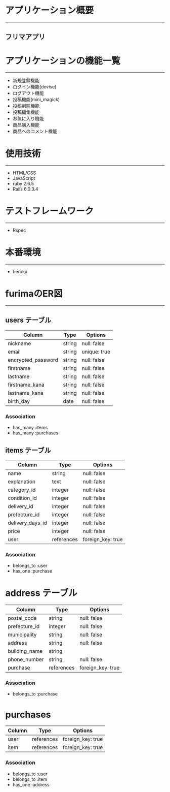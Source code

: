 # アプリケーション概要
___
## フリマアプリ


# アプリケーションの機能一覧
___
* 新規登録機能
* ログイン機能(devise)
* ログアウト機能
* 投稿機能(mini_magick)
* 投稿削除機能
* 投稿編集機能
* お気に入り機能
* 商品購入機能
* 商品へのコメント機能

# 使用技術
___
* HTML/CSS
* JavaScript
* ruby 2.6.5
* Rails 6.0.3.4

# テストフレームワーク
___
* Rspec

# 本番環境
___
* heroku

 




# furimaのER図
___

## users テーブル

| Column             | Type    | Options         |
|  --------          | ------  | -----------     |
| nickname           | string  | null: false     |
| email              | string  | unique: true    |
| encrypted_password | string  | null: false     |
| firstname          | string  | null: false     |
| lastname           | string  | null: false     |
| firstname_kana     | string  | null: false     |  
| lastname_kana      | string  | null: false     | 
| birth_day          | date    | null: false     |


### Association

- has_many :items
- has_many :purchases


## items テーブル

| Column           | Type       | Options            |
| ------           | ------     | -----------        |
| name             | string     | null: false        |
| explanation      | text       | null: false        |
| category_id      | integer    | null: false        |
| condition_id     | integer    | null: false        |
| delivery_id      | integer    | null: false        |
| prefecture_id    | integer    | null: false        |
| delivery_days_id | integer    | null: false        |
| price            | integer    | null: false        |
| user             | references | foreign_key: true  |


### Association

- belongs_to :user
- has_one :purchase


# address テーブル

| Column           | Type        | Options            |
| ------           | ------      | -----------        |
| postal_code      | string      | null: false        |
| prefecture_id    | integer     | null: false        |
| municipality     | string      | null: false        |
| address          | string      | null: false        |
| building_name    | string      |                    |
| phone_number     | string      | null: false        |
| purchase         | references  | foreign_key: true  |


### Association

- belongs_to :purchase

# purchases

| Column      | Type        | Options            |
| ------      | ------      | -----------        |
| user        | references  | foreign_key: true  |
| item        | references  | foreign_key: true  |



### Association

- belongs_to :user
- belongs_to :item
- has_one    :address
